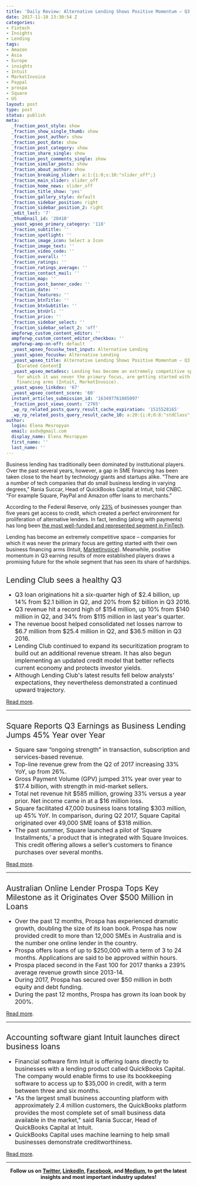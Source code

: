 ```yaml
---
title: 'Daily Review: Alternative Lending Shows Positive Momentum – Q3 Earnings Reports'
date: 2017-11-10 23:30:54 Z
categories:
- Fintech
- Insights
- Lending
tags:
- Amazon
- Asia
- Europe
- insights
- Intuit
- MarketInvoice
- Paypal
- prospa
- Square
- US
layout: post
type: post
status: publish
meta:
  _fraction_post_style: show
  _fraction_show_single_thumb: show
  _fraction_post_author: show
  _fraction_post_date: show
  _fraction_post_category: show
  _fraction_share_single: show
  _fraction_post_comments_single: show
  _fraction_similar_posts: show
  _fraction_about_author: show
  _fraction_breaking_slider: a:1:{i:0;s:10:"slider_off";}
  _fraction_main_slider: slider_off
  _fraction_home_news: slider_off
  _fraction_title_show: 'yes'
  _fraction_gallery_style: default
  _fraction_sidebar_position: right
  _fraction_sidebar_position_2: right
  _edit_last: '7'
  _thumbnail_id: '28410'
  _yoast_wpseo_primary_category: '118'
  _fraction_subtitle: ''
  _fraction_spotlight: ''
  _fraction_image_icon: Select a Icon
  _fraction_image_text: ''
  _fraction_video_code: ''
  _fraction_overall: ''
  _fraction_ratings: ''
  _fraction_ratings_average: ''
  _fraction_contact_mail: ''
  _fraction_map: ''
  _fraction_post_banner_code: ''
  _fraction_date: ''
  _fraction_features: ''
  _fraction_btnTitle: ''
  _fraction_btnSubtitle: ''
  _fraction_btnUrl: ''
  _fraction_price: ''
  _fraction_sidebar_select: ''
  _fraction_sidebar_select_2: 'off'
  ampforwp_custom_content_editor: ''
  ampforwp_custom_content_editor_checkbox: ''
  ampforwp-amp-on-off: default
  _yoast_wpseo_focuskw_text_input: Alternative Lending
  _yoast_wpseo_focuskw: Alternative Lending
  _yoast_wpseo_title: Alternative Lending Shows Positive Momentum – Q3 Earnings Reports
    [Curated Content]
  _yoast_wpseo_metadesc: Lending has become an extremely competitive space – companies
    for which it was never the primary focus, are getting started with own business
    financing arms (Intuit, MarketInvoice).
  _yoast_wpseo_linkdex: '67'
  _yoast_wpseo_content_score: '60'
  instant_articles_submission_id: '163497761085097'
  _fraction_post_views_count: '2765'
  _wp_rp_related_posts_query_result_cache_expiration: '1515528165'
  _wp_rp_related_posts_query_result_cache_10: a:20:{i:0;O:8:"stdClass":2:{s:7:"post_id";s:5:"23952";s:5:"score";s:17:"235.0565516584472";}i:1;O:8:"stdClass":2:{s:7:"post_id";s:5:"18193";s:5:"score";s:18:"213.00020671188193";}i:2;O:8:"stdClass":2:{s:7:"post_id";s:5:"20607";s:5:"score";s:17:"206.9768708149093";}i:3;O:8:"stdClass":2:{s:7:"post_id";s:5:"21293";s:5:"score";s:18:"204.50527500573796";}i:4;O:8:"stdClass":2:{s:7:"post_id";s:5:"16366";s:5:"score";s:18:"199.77083917809077";}i:5;O:8:"stdClass":2:{s:7:"post_id";s:5:"19325";s:5:"score";s:18:"197.67479928525026";}i:6;O:8:"stdClass":2:{s:7:"post_id";s:5:"27352";s:5:"score";s:18:"170.06802413959397";}i:7;O:8:"stdClass":2:{s:7:"post_id";s:5:"28443";s:5:"score";s:17:"155.3995640164924";}i:8;O:8:"stdClass":2:{s:7:"post_id";s:5:"24203";s:5:"score";s:18:"154.95153903038332";}i:9;O:8:"stdClass":2:{s:7:"post_id";s:5:"28182";s:5:"score";s:18:"154.16941442960848";}i:10;O:8:"stdClass":2:{s:7:"post_id";s:5:"20511";s:5:"score";s:18:"150.15416423857707";}i:11;O:8:"stdClass":2:{s:7:"post_id";s:5:"24815";s:5:"score";s:18:"148.65924706375873";}i:12;O:8:"stdClass":2:{s:7:"post_id";s:5:"28106";s:5:"score";s:17:"142.7604253095666";}i:13;O:8:"stdClass":2:{s:7:"post_id";s:5:"20200";s:5:"score";s:18:"139.95135530728268";}i:14;O:8:"stdClass":2:{s:7:"post_id";s:5:"20770";s:5:"score";s:18:"135.53552846734638";}i:15;O:8:"stdClass":2:{s:7:"post_id";s:5:"18568";s:5:"score";s:18:"129.53724903564262";}i:16;O:8:"stdClass":2:{s:7:"post_id";s:5:"20558";s:5:"score";s:18:"126.89454298788469";}i:17;O:8:"stdClass":2:{s:7:"post_id";s:5:"27009";s:5:"score";s:18:"122.23826936947698";}i:18;O:8:"stdClass":2:{s:7:"post_id";s:5:"25127";s:5:"score";s:18:"118.10343743528978";}i:19;O:8:"stdClass":2:{s:7:"post_id";s:5:"28184";s:5:"score";s:18:"116.32678766976125";}}
author:
  login: Elena Mesropyan
  email: asdv@gmail.com
  display_name: Elena Mesropyan
  first_name: ''
  last_name: ''
---
```


<p><span style="font-weight: 400;">Business lending has traditionally been dominated by institutional players. Over the past several years, however, a gap in SME financing has been taken close to the heart by technology giants and startups alike. "There are a number of tech companies that do small business lending in varying degrees," Rania Succar, Head of QuickBooks Capital at Intuit, told CNBC. "For example Square, PayPal and Amazon offer loans to merchants."</span></p>
<p><span style="font-weight: 400;">According to the Federal Reserve, only </span><a href="https://www.cnbc.com/2017/11/07/intuit-unveils-business-lending-product-quickbooks-capital.html"><span style="font-weight: 400;">23%</span></a><span style="font-weight: 400;"> of businesses younger than five years get access to credit, which created a perfect environment for proliferation of alternative lenders. In fact, lending (along with payments) has long been </span><a href="https://letstalkpayments.com/global-fintech-funding-36-bn-2016/"><span style="font-weight: 400;">the most well-funded and represented segment in FinTech</span></a><span style="font-weight: 400;">.</span></p>
<p><span style="font-weight: 400;">Lending has become an extremely competitive space </span><i><span style="font-weight: 400;">– </span></i><span style="font-weight: 400;">companies for which it was never the primary focus are getting started with their own business financing arms (Intuit, </span><a href="https://www.cnbc.com/2017/10/31/marketinvoice-launches-business-loans-on-back-of-psd2-open-banking.html"><span style="font-weight: 400;">MarketInvoice</span></a><span style="font-weight: 400;">). Meanwhile, positive momentum in Q3 earning results of more established players draws a promising future for the whole segment that has seen its share of hardships.</span></p>
<h2><span style="font-weight: 400;">Lending Club sees a healthy Q3 </span></h2>
<ul>
<li style="font-weight: 400;"><span style="font-weight: 400; font-size: 12pt;">Q3 loan originations hit a six-quarter high of $2.4 billion, up 14% from $2.1 billion in Q2, and 20% from $2 billion in Q3 2016.</span></li>
<li style="font-weight: 400;"><span style="font-weight: 400; font-size: 12pt;">Q3 revenue hit a record high of $154 million, up 10% from $140 million in Q2, and 34% from $115 million in last year's quarter. </span></li>
<li style="font-weight: 400;"><span style="font-weight: 400; font-size: 12pt;">The revenue boost helped consolidated net losses narrow to $6.7 million from $25.4 million in Q2, and $36.5 million in Q3 2016.</span></li>
<li style="font-weight: 400;"><span style="font-weight: 400; font-size: 12pt;">Lending Club continued to expand its securitization program to build out an additional revenue stream. It has also begun implementing an updated credit model that better reflects current economy and protects investor yields. </span></li>
<li style="font-weight: 400;"><span style="font-weight: 400; font-size: 12pt;">Although Lending Club's latest results fell below analysts' expectations, they nevertheless demonstrated a continued upward trajectory. </span></li>
</ul>
<p><a href="http://www.businessinsider.com/lending-club-sees-a-healthy-q3-2017-11"><span style="font-weight: 400;">Read more</span></a><span style="font-weight: 400;">.</span></p>
<hr />
<h2><span style="font-weight: 400;">Square Reports Q3 Earnings as Business Lending Jumps 45% Year over Year</span></h2>
<ul>
<li style="font-weight: 400;"><span style="font-weight: 400; font-size: 12pt;">Square saw “ongoing strength” in transaction, subscription and services-based revenue.</span></li>
<li style="font-weight: 400;"><span style="font-weight: 400; font-size: 12pt;">Top-line revenue grew from the Q2 of 2017 increasing 33% YoY, up from 26%. </span></li>
<li style="font-weight: 400;"><span style="font-weight: 400; font-size: 12pt;">Gross Payment Volume (GPV) jumped 31% year over year to $17.4 billion, with strength in mid-market sellers. </span></li>
<li style="font-weight: 400;"><span style="font-weight: 400; font-size: 12pt;">Total net revenue hit $585 million, growing 33% versus a year prior. Net income came in at a $16 million loss.</span></li>
<li style="font-weight: 400;"><span style="font-weight: 400; font-size: 12pt;">Square facilitated 47,000 business loans totaling $303 million, up 45% YoY. In comparison, during Q2 2017, Square Capital originated over 49,000 SME loans of $318 million.</span></li>
<li style="font-weight: 400;"><span style="font-weight: 400; font-size: 12pt;">The past summer, Square launched a pilot of ‘Square Installments,’ a product that is integrated with Square Invoices. This credit offering allows a seller’s customers to finance purchases over several months.</span></li>
</ul>
<p><a href="https://www.crowdfundinsider.com/2017/11/124328-square-reports-q3-earnings-business-lending-jumps-45-year-year/"><span style="font-weight: 400;">Read more</span></a><span style="font-weight: 400;">.</span></p>
<hr />
<h2><span style="font-weight: 400;">Australian Online Lender Prospa Tops Key Milestone as it Originates Over $500 Million in Loans</span></h2>
<ul>
<li style="font-weight: 400;"><span style="font-weight: 400; font-size: 12pt;">Over the past 12 months, Prospa has experienced dramatic growth, doubling the size of its loan book. Prospa has now provided credit to more than 12,000 SMEs in Australia and is the number one online lender in the country. </span></li>
<li style="font-weight: 400;"><span style="font-weight: 400; font-size: 12pt;">Prospa offers loans of up to $250,000 with a term of 3 to 24 months. Applications are said to be approved within hours.</span></li>
<li style="font-weight: 400;"><span style="font-weight: 400; font-size: 12pt;">Prospa placed second in the Fast 100 for 2017 thanks a 239% average revenue growth since 2013-14.</span></li>
<li style="font-weight: 400;"><span style="font-weight: 400; font-size: 12pt;">During 2017, Prospa has secured over $50 million in both equity and debt funding. </span></li>
<li style="font-weight: 400;"><span style="font-weight: 400; font-size: 12pt;">During the past 12 months, Prospa has grown its loan book by 200%. </span></li>
</ul>
<p><a href="https://www.crowdfundinsider.com/2017/11/124329-australian-online-lender-prospa-tops-key-milestone-originates-500-million-loans/"><span style="font-weight: 400;">Read more</span></a><span style="font-weight: 400;">.</span></p>
<hr />
<h2><span style="font-weight: 400;">Accounting software giant Intuit launches direct business loans</span></h2>
<ul>
<li style="font-weight: 400;"><span style="font-weight: 400; font-size: 12pt;">Financial software firm Intuit is offering loans directly to businesses with a lending product called QuickBooks Capital. The company would enable firms to use its bookkeeping software to access up to $35,000 in credit, with a term between three and six months.</span></li>
<li style="font-weight: 400;"><span style="font-weight: 400; font-size: 12pt;">"As the largest small business accounting platform with approximately 2.4 million customers, the QuickBooks platform provides the most complete set of small business data available in the market," said Rania Succar, Head of QuickBooks Capital at Intuit.</span></li>
<li style="font-weight: 400;"><span style="font-weight: 400; font-size: 12pt;">QuickBooks Capital uses machine learning to help small businesses demonstrate creditworthiness.</span></li>
</ul>
<p><a href="https://www.cnbc.com/2017/11/07/intuit-unveils-business-lending-product-quickbooks-capital.html"><span style="font-weight: 400;">Read more</span></a><span style="font-weight: 400;">.</span></p>
<hr />
<p style="text-align: center;"><strong>Follow us on <a href="https://twitter.com/LetsTalkPaymnts?lang=en">Twitter</a>, <a href="https://www.linkedin.com/company/3317307/">LinkedIn</a>, <a href="https://www.facebook.com/LetsTalkPayments/">Facebook</a>, and <a href="https://medium.com/@LetsTalkPayments">Medium</a>, to get the latest insights and most important industry updates!</strong></p>
